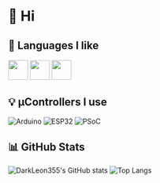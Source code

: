 # 👋 Hi

## 🔧 Languages I like
<p>
  <img src="https://cdn.jsdelivr.net/gh/devicons/devicon/icons/python/python-original.svg" width="40"/>
  <img src="https://cdn.jsdelivr.net/gh/devicons/devicon/icons/c/c-original.svg" width="40"/>
  <img src="https://cdn.jsdelivr.net/gh/devicons/devicon/icons/cplusplus/cplusplus-original.svg" width="40"/>
</p>

## 💡 µControllers I use
![Arduino](https://img.shields.io/badge/Arduino-00979D?style=for-the-badge&logo=arduino&logoColor=white)
![ESP32](https://img.shields.io/badge/ESP32-black?style=for-the-badge&logo=esphome&logoColor=white)
![PSoC](https://img.shields.io/badge/PSoC-00AEEF?style=for-the-badge&logo=cypress&logoColor=white)

## 📊 GitHub Stats
![DarkLeon355's GitHub stats](https://github-readme-stats.vercel.app/api?username=DarkLeon355&show_icons=true&bg_color=ffffff&text_color=000000&icon_color=000000)
![Top Langs](https://github-readme-stats.vercel.app/api/top-langs/?username=DarkLeon355&layout=compact&bg_color=ffffff&text_color=000000&title_color=000000)


